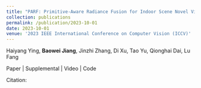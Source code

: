 ```yaml
---
title: "PARF: Primitive-Aware Radiance Fusion for Indoor Scene Novel View Synthesis"
collection: publications
permalink: /publication/2023-10-01
date: 2023-10-01
venue: '2023 IEEE International Conference on Computer Vision (ICCV)'
---
```

Haiyang Ying, **Baowei Jiang**, Jinzhi Zhang, Di Xu, Tao Yu, Qionghai Dai, Lu Fang

Paper | Supplemental | Video | Code

Citation:

        
